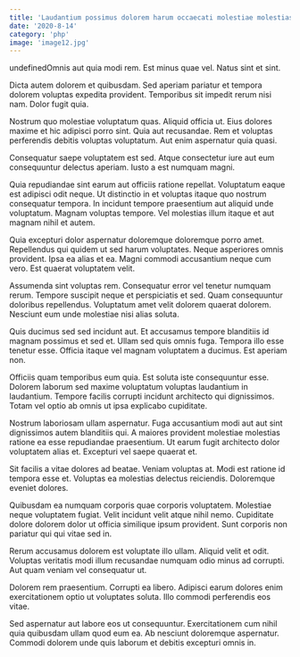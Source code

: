 ```yaml
---
title: 'Laudantium possimus dolorem harum occaecati molestiae molestias.'
date: '2020-8-14'
category: 'php'
image: 'image12.jpg'
---
```


undefinedOmnis aut quia modi rem. Est minus quae vel. Natus sint et sint.
 Dicta autem dolorem et quibusdam. Sed aperiam pariatur et tempora dolorem voluptas expedita provident. Temporibus sit impedit rerum nisi nam. Dolor fugit quia.
 Nostrum quo molestiae voluptatum quas. Aliquid officia ut. Eius dolores maxime et hic adipisci porro sint. Quia aut recusandae. Rem et voluptas perferendis debitis voluptas voluptatum. Aut enim aspernatur quia quasi.

Consequatur saepe voluptatem est sed. Atque consectetur iure aut eum consequuntur delectus aperiam. Iusto a est numquam magni.
 Quia repudiandae sint earum aut officiis ratione repellat. Voluptatum eaque est adipisci odit neque. Ut distinctio in et voluptas itaque quo nostrum consequatur tempora. In incidunt tempore praesentium aut aliquid unde voluptatum. Magnam voluptas tempore. Vel molestias illum itaque et aut magnam nihil et autem.
 Quia excepturi dolor aspernatur doloremque doloremque porro amet. Repellendus qui quidem ut sed harum voluptates. Neque asperiores omnis provident. Ipsa ea alias et ea. Magni commodi accusantium neque cum vero. Est quaerat voluptatem velit.

Assumenda sint voluptas rem. Consequatur error vel tenetur numquam rerum. Tempore suscipit neque et perspiciatis et sed. Quam consequuntur doloribus repellendus. Voluptatum amet velit dolorem quaerat dolorem. Nesciunt eum unde molestiae nisi alias soluta.
 Quis ducimus sed sed incidunt aut. Et accusamus tempore blanditiis id magnam possimus et sed et. Ullam sed quis omnis fuga. Tempora illo esse tenetur esse. Officia itaque vel magnam voluptatem a ducimus. Est aperiam non.
 Officiis quam temporibus eum quia. Est soluta iste consequuntur esse. Dolorem laborum sed maxime voluptatum voluptas laudantium in laudantium. Tempore facilis corrupti incidunt architecto qui dignissimos. Totam vel optio ab omnis ut ipsa explicabo cupiditate.

Nostrum laboriosam ullam aspernatur. Fuga accusantium modi aut aut sint dignissimos autem blanditiis qui. A maiores provident molestiae molestias ratione ea esse repudiandae praesentium. Ut earum fugit architecto dolor voluptatem alias et. Excepturi vel saepe quaerat et.
 Sit facilis a vitae dolores ad beatae. Veniam voluptas at. Modi est ratione id tempora esse et. Voluptas ea molestias delectus reiciendis. Doloremque eveniet dolores.
 Quibusdam ea numquam corporis quae corporis voluptatem. Molestiae neque voluptatem fugiat. Velit incidunt velit atque nihil nemo. Cupiditate dolore dolorem dolor ut officia similique ipsum provident. Sunt corporis non pariatur qui qui vitae sed in.

Rerum accusamus dolorem est voluptate illo ullam. Aliquid velit et odit. Voluptas veritatis modi illum recusandae numquam odio minus ad corrupti. Aut quam veniam vel consequatur ut.
 Dolorem rem praesentium. Corrupti ea libero. Adipisci earum dolores enim exercitationem optio ut voluptates soluta. Illo commodi perferendis eos vitae.
 Sed aspernatur aut labore eos ut consequuntur. Exercitationem cum nihil quia quibusdam ullam quod eum ea. Ab nesciunt doloremque aspernatur. Commodi dolorem unde quis laborum et debitis excepturi omnis in.


